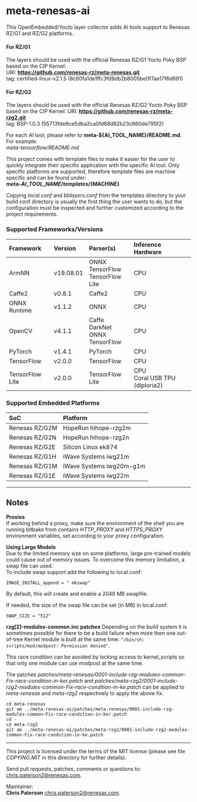 # meta-renesas-ai #
This OpenEmbedded/Yocto layer collector adds AI tools support to Renesas RZ/G1
and RZ/G2 platforms.

#### For RZ/G1 ####
The layers should be used with the official Renesas RZ/G1 Yocto Poky BSP based
on the CIP Kernel:  
URI: **https://github.com/renesas-rz/meta-renesas.git**  
tag: certified-linux-v2.1.5 (8c60fa1de1ffc3fd9db2b8005be0f7ae17f6d691)

#### For RZ/G2 ####
The layers should be used with the official Renesas RZ/G2 Yocto Poky BSP based
on the CIP Kernel:
URI: **https://github.com/renesas-rz/meta-rzg2.git**  
tag: BSP-1.0.3 (55713fde8ce5dba2ca0fd68d82b23c660de795f2)


For each AI tool, please refer to **meta-${AI\_TOOL\_NAME}/README.md**. For
example:  
*meta-tensorflow/README.md*


This project comes with template files to make it easier for the user to quickly
integrate their specific application with the specific AI tool. Only specific
platforms are supported, therefore template files are machine specific and can
be found under:  
**meta-${AI\_TOOL\_NAME}/templates/${MACHINE}**  


Copying *local.conf* and *bblayers.conf* from the templates directory to your
build conf directory is usually the first thing the user wants to do, but
the configuration must be inspected and further customized according to the
project requirements.

### Supported Frameworks/Versions ###

| Framework       | Version   | Parser(s)                              | Inference Hardware               |
| :-------------- | :-------- | :------------------------------------- | :------------------------------- |
| ArmNN           | v19.08.01 | ONNX<br>TensorFlow<br>TensorFlow Lite  | CPU                              |
| Caffe2          | v0.8.1    | Caffe2                                 | CPU                              |
| ONNX Runtime    | v1.1.2    | ONNX                                   | CPU                              |
| OpenCV          | v4.1.1    | Caffe<br>DarkNet<br>ONNX<br>TensorFlow | CPU                              |
| PyTorch         | v1.4.1    | PyTorch                                | CPU                              |
| TensorFlow      | v2.0.0    | TensorFlow                             | CPU                              |
| TensorFlow Lite | v2.0.0    | TensorFlow Lite                        | CPU<br>Coral USB TPU (diploria2) |

### Supported Embedded Platforms ###

| SoC            | Platform                 |
| :------------- | :----------------------- |
| Renesas RZ/G2M | HopeRun hihope-rzg2m     |
| Renesas RZ/G2N | HopeRun hihope-rzg2n     |
| Renesas RZ/G2E | Silicon Linux ek874      |
| Renesas RZ/G1H | iWave Systems iwg21m     |
| Renesas RZ/G1M | iWave Systems iwg20m-g1m |
| Renesas RZ/G1E | iWave Systems iwg22m     |

---

## Notes ##
**Proxies**  
If working behind a proxy, make sure the environment of the shell you are
running bitbake from contains *HTTP\_PROXY* and *HTTPS\_PROXY* environment
variables, set according to your proxy configuration.


**Using Large Models**  
Due to the limited memory size on some platforms, large pre-trained models could
cause out of memory issues. To overcome this memory limitation, a swap file can
used.  
To include swap support add the following to local.conf:  
```
IMAGE_INSTALL_append = " mkswap"
```


By default, this will create and enable a 2048 MB swapfile.  


If needed, the size of the swap file can be set (in MB) in local.conf:  
```
SWAP_SIZE = "512"
```

**rzg[2]-modules-common.inc patches**
Depending on the build system it is sometimes possible for there to be a build
failure when more then one out-of-tree Kernel module is built at the same time:
`"/bin/sh: scripts/mod/modpost: Permission denied"`.

This race condition can be avoided by locking access to kernel_scripts so that
only one module can use modpost at the same time.

The patches *patches/meta-renesas/0001-include-rzg-modules-common-Fix-race-condition-in-ker.patch*
and *patches/meta-rzg2/0001-include-rzg2-modules-common-Fix-race-condition-in-ke.patch*
can be applied to *meta-renesas* and *meta-rzg2* respectively to apply the above
fix.

```
cd meta-renesas
git am ../meta-renesas-ai/patches/meta-renesas/0001-include-rzg-modules-common-Fix-race-condition-in-ker.patch
cd -
cd meta-rzg2
git am ../meta-renesas-ai/patches/meta-rzg2/0001-include-rzg2-modules-common-Fix-race-condition-in-ke.patch
```

---


This project is licensed under the terms of the MIT license (please see file
*COPYING.MIT* in this directory for further details).


Send pull requests, patches, comments or questions to:  
[chris.paterson2@renesas.com](mailto:chris.paterson2@renesas.com).


Maintainer:  
**Chris Paterson** [chris.paterson2@renesas.com](mailto:chris.paterson2@renesas.com).
